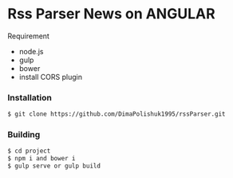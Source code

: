 # Rss Parser News on ANGULAR

Requirement

  - node.js
  - gulp
  - bower
  - install CORS plugin

### Installation

```sh
$ git clone https://github.com/DimaPolishuk1995/rssParser.git
```

### Building

```sh
$ cd project
$ npm i and bower i
$ gulp serve or gulp build
```